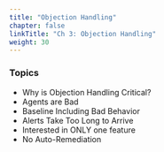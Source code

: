 ```yaml
---
title: "Objection Handling"
chapter: false
linkTitle: "Ch 3: Objection Handling"
weight: 30
---
```


### Topics

- Why is Objection Handling Critical?
- Agents are Bad
- Baseline Including Bad Behavior
- Alerts Take Too Long to Arrive
- Interested in ONLY one feature
- No Auto-Remediation